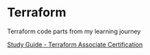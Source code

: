 # Terraform
Terraform code parts from my learning journey

[Study Guide - Terraform Associate Certification](https://learn.hashicorp.com/tutorials/terraform/associate-study)
